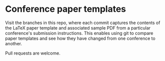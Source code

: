 # Conference paper templates

Visit the branches in this repo, where each commit captures the contents of the
LaTeX paper template and associated sample PDF from a particular conference's
submission instructions.  This enables using git to compare paper templates and
see how they have changed from one conference to another.

Pull requests are welcome.
